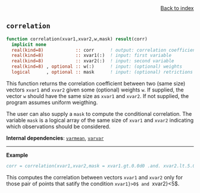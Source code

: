 
<span style="text-align:right;display:block;">
<a href="https://borjapetit.github.io/fortran_toolkit/">Back to index</a>
</span>

## ```correlation```

```fortran
function correlation(xvar1,xvar2,w,mask) result(corr)
  implicit none
  real(kind=8)            :: corr      ! output: correlation coefficient between xvar1 and xvar2
  real(kind=8)            :: xvar1(:)  ! input: first variable
  real(kind=8)            :: xvar2(:)  ! input: second variable
  real(kind=8) , optional :: w(:)      ! input: (optional) weights
  logical      , optional :: mask      ! input: (optional) retrictions on observations
```

This function returns the correlation coefficient between two (same size) vectors `xvar1` and `xvar2` given some (optional) weights `w`. If supplied, the vector `w` should have the same size as `xvar1` and `xvar2`. If not supplied, the program assumes uniform weigthing.

The user can also supply a `mask` to compute the conditional correlation. The variable `mask` is a logical array of the same size of `xvar1` and `xvar2` indicating which observations should be considered.

**Internal dependencies**: [`varmean`](varmean.md),  [`varvar`](varvar.md)

---

**Example**

```fortran
corr = correlation(xvar1,xvar2,mask = xvar1.gt.0.0d0 .and. xvar2.lt.5.0d0)
```

This computes the correlation between vectors `xvar1` and `xvar2` only for those pair of points that satify the condition `xvar1}>0$ and `xvar2}<5$.





